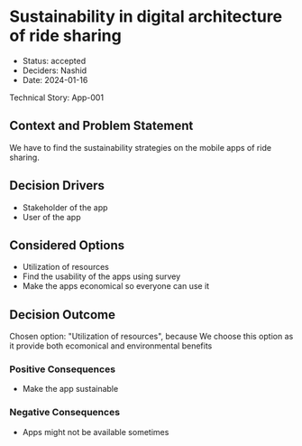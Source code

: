 # Sustainability in digital architecture of ride sharing

* Status: accepted
* Deciders: Nashid
* Date: 2024-01-16

Technical Story: App-001

## Context and Problem Statement

We have to find the sustainability strategies on the mobile apps of ride sharing.

## Decision Drivers

* Stakeholder of the app
* User of the app

## Considered Options

* Utilization of resources
* Find the usability of the apps using survey
* Make the apps economical so everyone can use it

## Decision Outcome

Chosen option: "Utilization of resources", because We choose this option as it provide both ecomonical and environmental benefits

### Positive Consequences

* Make the app sustainable

### Negative Consequences

* Apps might not be available sometimes
